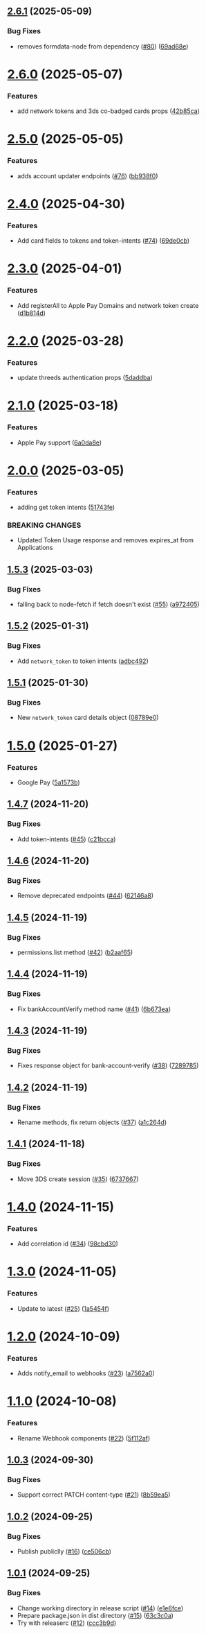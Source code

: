 ## [2.6.1](https://github.com/Basis-Theory/node-sdk/compare/v2.6.0...v2.6.1) (2025-05-09)


### Bug Fixes

* removes formdata-node from dependency ([#80](https://github.com/Basis-Theory/node-sdk/issues/80)) ([69ad68e](https://github.com/Basis-Theory/node-sdk/commit/69ad68e90c6fe58d591aa88e0c24ede301a3c184))

# [2.6.0](https://github.com/Basis-Theory/node-sdk/compare/v2.5.0...v2.6.0) (2025-05-07)


### Features

* add network tokens and 3ds co-badged cards props ([42b85ca](https://github.com/Basis-Theory/node-sdk/commit/42b85cad4da022daa44253cbdd563e3fc9f0ca7e))

# [2.5.0](https://github.com/Basis-Theory/node-sdk/compare/v2.4.0...v2.5.0) (2025-05-05)


### Features

* adds account updater endpoints ([#76](https://github.com/Basis-Theory/node-sdk/issues/76)) ([bb938f0](https://github.com/Basis-Theory/node-sdk/commit/bb938f0e95f5741bed0601067a0520dbbf7a0147))

# [2.4.0](https://github.com/Basis-Theory/node-sdk/compare/v2.3.0...v2.4.0) (2025-04-30)


### Features

* Add card fields to tokens and token-intents ([#74](https://github.com/Basis-Theory/node-sdk/issues/74)) ([69de0cb](https://github.com/Basis-Theory/node-sdk/commit/69de0cb57e585005a1e2ffafe3bf98c4e00fa27f))

# [2.3.0](https://github.com/Basis-Theory/node-sdk/compare/v2.2.0...v2.3.0) (2025-04-01)


### Features

* Add registerAll to Apple Pay Domains and network token create ([d1b814d](https://github.com/Basis-Theory/node-sdk/commit/d1b814d09c560eefbf9dd75338c862197252eacd))

# [2.2.0](https://github.com/Basis-Theory/node-sdk/compare/v2.1.0...v2.2.0) (2025-03-28)


### Features

* update threeds authentication props ([5daddba](https://github.com/Basis-Theory/node-sdk/commit/5daddba11e41d6db2c450754d3ca2d33ac796427))

# [2.1.0](https://github.com/Basis-Theory/node-sdk/compare/v2.0.0...v2.1.0) (2025-03-18)


### Features

* Apple Pay support ([6a0da8e](https://github.com/Basis-Theory/node-sdk/commit/6a0da8ebb8df0d2c1ef38b6265ce9ff54ffa23fe))

# [2.0.0](https://github.com/Basis-Theory/node-sdk/compare/v1.5.3...v2.0.0) (2025-03-05)


### Features

* adding get token intents ([51743fe](https://github.com/Basis-Theory/node-sdk/commit/51743fe9dd58eb729e7e4ecd3abe79bdee1e9b71))


### BREAKING CHANGES

* Updated Token Usage response and removes expires_at from Applications

## [1.5.3](https://github.com/Basis-Theory/node-sdk/compare/v1.5.2...v1.5.3) (2025-03-03)


### Bug Fixes

* falling back to node-fetch if fetch doesn't exist ([#55](https://github.com/Basis-Theory/node-sdk/issues/55)) ([a972405](https://github.com/Basis-Theory/node-sdk/commit/a972405b2c5f3ba834b865ab14366226264f766d))

## [1.5.2](https://github.com/Basis-Theory/node-sdk/compare/v1.5.1...v1.5.2) (2025-01-31)


### Bug Fixes

* Add `network_token` to token intents ([adbc492](https://github.com/Basis-Theory/node-sdk/commit/adbc492f4ca42f443fab204fb28ecea6e1ca80b8))

## [1.5.1](https://github.com/Basis-Theory/node-sdk/compare/v1.5.0...v1.5.1) (2025-01-30)


### Bug Fixes

* New `network_token` card details object ([08789e0](https://github.com/Basis-Theory/node-sdk/commit/08789e0881008ae46a4e50d4961a3ac55e610c78))

# [1.5.0](https://github.com/Basis-Theory/node-sdk/compare/v1.4.7...v1.5.0) (2025-01-27)


### Features

* Google Pay ([5a1573b](https://github.com/Basis-Theory/node-sdk/commit/5a1573b95aaee4c14a1237361a1cf41de46fc86c))

## [1.4.7](https://github.com/Basis-Theory/node-sdk/compare/v1.4.6...v1.4.7) (2024-11-20)


### Bug Fixes

* Add token-intents ([#45](https://github.com/Basis-Theory/node-sdk/issues/45)) ([c21bcca](https://github.com/Basis-Theory/node-sdk/commit/c21bcca824385795085c239dcf135fde384fd40e))

## [1.4.6](https://github.com/Basis-Theory/node-sdk/compare/v1.4.5...v1.4.6) (2024-11-20)


### Bug Fixes

* Remove deprecated endpoints ([#44](https://github.com/Basis-Theory/node-sdk/issues/44)) ([62146a8](https://github.com/Basis-Theory/node-sdk/commit/62146a8e14425a752fe9c74d7f0747b818c736bb))

## [1.4.5](https://github.com/Basis-Theory/node-sdk/compare/v1.4.4...v1.4.5) (2024-11-19)


### Bug Fixes

* permissions.list method ([#42](https://github.com/Basis-Theory/node-sdk/issues/42)) ([b2aaf65](https://github.com/Basis-Theory/node-sdk/commit/b2aaf6538eec2a8dcea5b5e59cd2b986be21b2b3))

## [1.4.4](https://github.com/Basis-Theory/node-sdk/compare/v1.4.3...v1.4.4) (2024-11-19)


### Bug Fixes

* Fix bankAccountVerify method name ([#41](https://github.com/Basis-Theory/node-sdk/issues/41)) ([6b673ea](https://github.com/Basis-Theory/node-sdk/commit/6b673ea8a39ba50d47351e4a7f6e0e1a0e443036))

## [1.4.3](https://github.com/Basis-Theory/node-sdk/compare/v1.4.2...v1.4.3) (2024-11-19)


### Bug Fixes

* Fixes response object for bank-account-verify ([#38](https://github.com/Basis-Theory/node-sdk/issues/38)) ([7289785](https://github.com/Basis-Theory/node-sdk/commit/7289785028c638234d21acedb99612418836052d))

## [1.4.2](https://github.com/Basis-Theory/node-sdk/compare/v1.4.1...v1.4.2) (2024-11-19)


### Bug Fixes

* Rename methods, fix return objects ([#37](https://github.com/Basis-Theory/node-sdk/issues/37)) ([a1c264d](https://github.com/Basis-Theory/node-sdk/commit/a1c264db3ff4687227546a66c552d95e749221ac))

## [1.4.1](https://github.com/Basis-Theory/node-sdk/compare/v1.4.0...v1.4.1) (2024-11-18)


### Bug Fixes

* Move 3DS create session ([#35](https://github.com/Basis-Theory/node-sdk/issues/35)) ([6737667](https://github.com/Basis-Theory/node-sdk/commit/6737667c42c69882b19faa14e07285b7e39c0774))

# [1.4.0](https://github.com/Basis-Theory/node-sdk/compare/v1.3.0...v1.4.0) (2024-11-15)


### Features

* Add correlation id ([#34](https://github.com/Basis-Theory/node-sdk/issues/34)) ([98cbd30](https://github.com/Basis-Theory/node-sdk/commit/98cbd30c27f806b45abde30b1c0ba7912027fb1a))

# [1.3.0](https://github.com/Basis-Theory/node-sdk/compare/v1.2.0...v1.3.0) (2024-11-05)


### Features

* Update to latest ([#25](https://github.com/Basis-Theory/node-sdk/issues/25)) ([1a5454f](https://github.com/Basis-Theory/node-sdk/commit/1a5454f00c30d1a4709890aebf1c7c10c92903da))

# [1.2.0](https://github.com/Basis-Theory/node-sdk/compare/v1.1.0...v1.2.0) (2024-10-09)


### Features

* Adds notify_email to webhooks ([#23](https://github.com/Basis-Theory/node-sdk/issues/23)) ([a7562a0](https://github.com/Basis-Theory/node-sdk/commit/a7562a0b21db3ba7bff8b673a5e800bccf8421cb))

# [1.1.0](https://github.com/Basis-Theory/node-sdk/compare/v1.0.3...v1.1.0) (2024-10-08)


### Features

* Rename Webhook components ([#22](https://github.com/Basis-Theory/node-sdk/issues/22)) ([5f112af](https://github.com/Basis-Theory/node-sdk/commit/5f112afe166cd9632370d1edc1cfacc6bb06a2fd))

## [1.0.3](https://github.com/Basis-Theory/node-sdk/compare/v1.0.2...v1.0.3) (2024-09-30)


### Bug Fixes

* Support correct PATCH content-type ([#21](https://github.com/Basis-Theory/node-sdk/issues/21)) ([8b59ea5](https://github.com/Basis-Theory/node-sdk/commit/8b59ea504ffc3a4df526d3c33be2838f6b12efa4))

## [1.0.2](https://github.com/Basis-Theory/js-sdk/compare/v1.0.1...v1.0.2) (2024-09-25)


### Bug Fixes

* Publish publiclly ([#16](https://github.com/Basis-Theory/js-sdk/issues/16)) ([ce506cb](https://github.com/Basis-Theory/js-sdk/commit/ce506cb4b92b85d8c7b4793497123f925c4e8c3b))

## [1.0.1](https://github.com/Basis-Theory/js-sdk/compare/v1.0.0...v1.0.1) (2024-09-25)


### Bug Fixes

* Change working directory in release script ([#14](https://github.com/Basis-Theory/js-sdk/issues/14)) ([e1e6fce](https://github.com/Basis-Theory/js-sdk/commit/e1e6fce044494f53bb0687e7544367514c883707))
* Prepare package.json in dist directory ([#15](https://github.com/Basis-Theory/js-sdk/issues/15)) ([63c3c0a](https://github.com/Basis-Theory/js-sdk/commit/63c3c0ab215ce8b5fa95c451e14e501ccc7ed539))
* Try with releaserc ([#12](https://github.com/Basis-Theory/js-sdk/issues/12)) ([ccc3b9d](https://github.com/Basis-Theory/js-sdk/commit/ccc3b9dfb162e441d7350307eb41d00d80804ea6))
